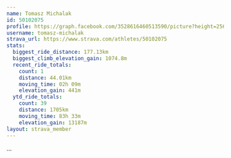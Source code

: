 ```yaml
---
name: Tomasz Michalak
id: 50102075
profile: https://graph.facebook.com/3528616460513590/picture?height=256&width=256
username: tomasz-michalak
strava_url: https://www.strava.com/athletes/50102075
stats:
  biggest_ride_distance: 177.13km
  biggest_climb_elevation_gain: 1074.8m
  recent_ride_totals:
    count: 1
    distance: 44.01km
    moving_time: 02h 09m
    elevation_gain: 441m
  ytd_ride_totals:
    count: 39
    distance: 1705km
    moving_time: 83h 33m
    elevation_gain: 13187m
layout: strava_member
--- 
```

...
